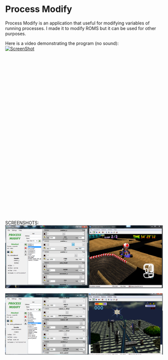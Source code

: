 # Process Modify

Process Modify is an application that useful for modifying variables of running processes. I made it to modify ROMS but it can be used for other purposes.

Here is a video demonstrating the program (no sound):  <br>
[![ScreenShot](http://img.youtube.com/vi/aVs9WTiRq7Q/0.jpg)](https://www.youtube.com/watch?v=aVs9WTiRq7Q)

<iframe width="854" height="510" src="" frameborder="0" allowfullscreen></iframe>

SCREENSHOTS:
![Alt text](SCREENSHOTS/process_modify_screenshot.png?raw=true "Screenshot 1")

![Alt text](SCREENSHOTS/process_modify_screenshot2.png?raw=true "Screenshot 2")
